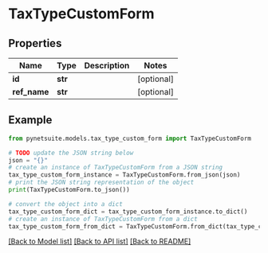 # TaxTypeCustomForm


## Properties

Name | Type | Description | Notes
------------ | ------------- | ------------- | -------------
**id** | **str** |  | [optional] 
**ref_name** | **str** |  | [optional] 

## Example

```python
from pynetsuite.models.tax_type_custom_form import TaxTypeCustomForm

# TODO update the JSON string below
json = "{}"
# create an instance of TaxTypeCustomForm from a JSON string
tax_type_custom_form_instance = TaxTypeCustomForm.from_json(json)
# print the JSON string representation of the object
print(TaxTypeCustomForm.to_json())

# convert the object into a dict
tax_type_custom_form_dict = tax_type_custom_form_instance.to_dict()
# create an instance of TaxTypeCustomForm from a dict
tax_type_custom_form_from_dict = TaxTypeCustomForm.from_dict(tax_type_custom_form_dict)
```
[[Back to Model list]](../README.md#documentation-for-models) [[Back to API list]](../README.md#documentation-for-api-endpoints) [[Back to README]](../README.md)


